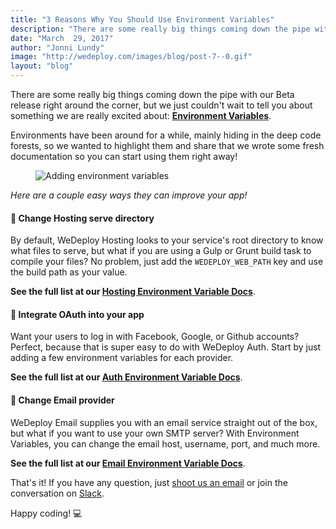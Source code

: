 ```yaml
---
title: "3 Reasons Why You Should Use Environment Variables"
description: "There are some really big things coming down the pipe with our Beta release right around the corner, but we just couldn't wait to tell you about something we are really excited about: Environment Variables."
date: "March  29, 2017"
author: "Jonni Lundy"
image: "http://wedeploy.com/images/blog/post-7--0.gif"
layout: "blog"
---
```


<article>

There are some really big things coming down the pipe with our Beta release right around the corner, but we just couldn't wait to tell you about something we are really excited about: **[Environment Variables](/docs/intro/environment-variables.html)**.

Environments have been around for a while, mainly hiding in the deep code forests, so we wanted to highlight them and share that we wrote some fresh documentation so you can start using them right away!

<figure>
	<img src="../images/blog/post-7--0.gif" alt="Adding environment variables">
</figure>

_Here are a couple easy ways they can improve your app!_
​
#### 🚀 Change Hosting serve directory
By default, WeDeploy Hosting looks to your service's root directory to know what files to serve, but what if you are using a Gulp or Grunt build task to compile your files? No problem, just add the `WEDEPLOY_WEB_PATH` key and use the build path as your value. 

**See the full list at our [Hosting Environment Variable Docs](/docs/hosting/environment-variables.html)**.

#### 🔐 Integrate OAuth into your app
Want your users to log in with Facebook, Google, or Github accounts? Perfect, because that is super easy to do with WeDeploy Auth. Start by just adding a few environment variables for each provider.

**See the full list at our [Auth Environment Variable Docs](/docs/auth/environment-variables.html)**.

#### 📧 Change Email provider
WeDeploy Email supplies you with an email service straight out of the box, but what if you want to use your own SMTP server? With Environment Variables, you can change the email host, username, port, and much more.

**See the full list at our [Email Environment Variable Docs](/docs/email/environment-variables.html)**.

That's it! If you have any question, just [shoot us an email](mailto:team@wedeploy.com) or join the conversation on [Slack](http://chat.wedeploy.com/).

Happy coding! 💻

</article>
